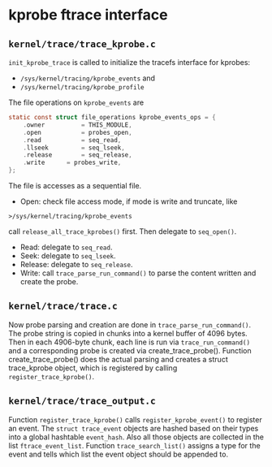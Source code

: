 # kprobe ftrace interface

## `kernel/trace/trace_kprobe.c`

`init_kprobe_trace` is called to initialize the tracefs interface for kprobes:
- `/sys/kernel/tracing/kprobe_events` and
- `/sys/kernel/tracing/kprobe_profile`

The file operations on `kprobe_events` are

```C
static const struct file_operations kprobe_events_ops = {
    .owner          = THIS_MODULE,
    .open           = probes_open,
    .read           = seq_read,
    .llseek         = seq_lseek,
    .release        = seq_release,
    .write      = probes_write,
};
```

The file is accesses as a sequential file.

- Open: check file access mode, if mode is write and truncate, like
```
>/sys/kernel/tracing/kprobe_events
```
call `release_all_trace_kprobes()` first. Then delegate to `seq_open()`.

- Read: delegate to `seq_read`.
- Seek: delegate to `seq_lseek`.
- Release: delegate to `seq_release`.
- Write: call `trace_parse_run_command()` to parse the content written and create the probe.


## `kernel/trace/trace.c`

Now probe parsing and creation are done in `trace_parse_run_command()`.
The probe string is copied in chunks into a kernel buffer of 4096 bytes.
Then in each 4906-byte chunk, each line is run via `trace_run_command()` and a corresponding probe is created via create_trace_probe(). Function create_trace_probe() does the actual parsing and creates a struct trace_kprobe object,
which is registered by calling `register_trace_kprobe()`.


## `kernel/trace/trace_output.c`

Function `register_trace_kprobe()` calls `register_kprobe_event()` to register an event.
The `struct trace_event` objects are hashed based on their types into a global hashtable `event_hash`.
Also all those objects are collected in the list `ftrace_event_list`. Function `trace_search_list()`
assigns a type for the event and tells which list the event object should be appended to.
